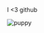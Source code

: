 I <3 github

![puppy](https://www.google.com/search?q=puppy+image&es_sm=122&tbm=isch&imgil=3NbDJbb1_ldWUM%253A%253BCrVpHw5i54SLTM%253Bhttp%25253A%25252F%25252Fwww.today.com%25252Fpets%25252Fbella-bentley-molly-max-again-top-puppy-names-2012-1C7415621&source=iu&pf=m&fir=3NbDJbb1_ldWUM%253A%252CCrVpHw5i54SLTM%252C_&usg=__cc8Rwco3bBZFXRwjs1SaKDhOdM8%3D)